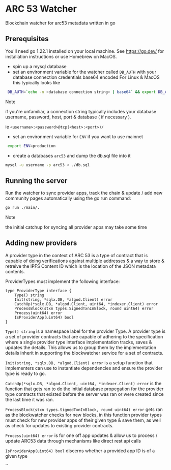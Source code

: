 # ARC 53 Watcher

Blockchain watcher for arc53 metadata written in go

## Prerequisites

You'll need go 1.22.1 installed on your local machine. See https://go.dev/ for installation instructions or use Homebrew on MacOS.

- spin up a mysql database
- set an environment variable for the watcher called `DB_AUTH` with your database connection credentials base64 encoded
For Linux & MacOS this typically looks like
```bash
 DB_AUTH=`echo -n <database connection string> | base64` && export DB_AUTH
```
> [!NOTE]
> if you're unfamiliar, a connection string typically includes your database username, password, host, port & database ( if necessary ).
>
> ie `<username>:<password>@tcp(<host>:<port>)/`

- set an environment variable for `ENV` if you want to use mainnet
```bash
 export ENV=production
```
- create a databases `arc53` and dump the db.sql file into it
```bash
mysql -u username -p arc53 < ./db.sql
```

## Running the server
Run the watcher to sync provider apps, track the chain & update / add new community pages automatically using the go run command:
```bash
go run ./main/.
```

> [!NOTE]
> the initial catchup for syncing all provider apps may take some time

## Adding new providers

A provider type in the context of ARC 53 is a type of contract that is capable of doing verifications against multiple addresses & a way to store & retreive the IPFS Content ID which is the location of the JSON metadata contents.

ProviderTypes must implement the following interface:
```golang
type ProviderType interface {
	Type() string
	Init(string, *sqlx.DB, *algod.Client) error
	CatchUp(*sqlx.DB, *algod.Client, uint64, *indexer.Client) error
	ProcessBlock(stxn types.SignedTxnInBlock, round uint64) error
	Process(uint64) error
	IsProviderApp(uint64) bool
}
```

`Type() string` is a namespace label for the provider Type. A provider type is a set of provider contracts that are capable of adhering to the specification where a single provider type interface implementation tracks, saves & updates the details. This allows us to group them by the implementation details inherit in supporting the blockwatcher service for a set of contracts.

`Init(string, *sqlx.DB, *algod.Client) error` is a setup function that implementers can use to instantiate dependencies and ensure the provider type is ready to go.

`CatchUp(*sqlx.DB, *algod.Client, uint64, *indexer.Client) error` is the function that gets ran to do the initial database propegation for the provider type contracts that existed before the server was ran or were created since the last time it was ran.

`ProcessBlock(stxn types.SignedTxnInBlock, round uint64) error` gets ran as the blockwatcher checks for new blocks, in this function provider types must check for new provider apps of their given type & save them, as well as check for updates to existing provider contracts.

`Process(uint64) error` is for one off app updates & allow us to process / update ARC53 data through mechanisms like direct rest api calls

`IsProviderApp(uint64) bool` discerns whether a provided app ID is of a given type



``

